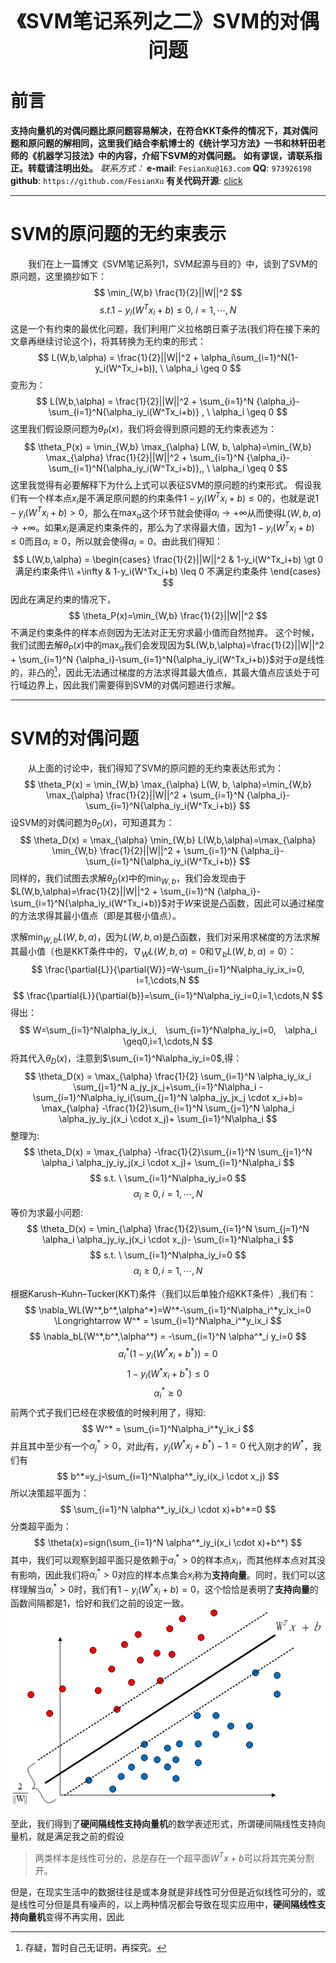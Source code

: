 <div align=center>
<font size="6"><b>《SVM笔记系列之二》SVM的对偶问题</b></font> 
</div>

# 前言
**支持向量机的对偶问题比原问题容易解决，在符合KKT条件的情况下，其对偶问题和原问题的解相同，这里我们结合李航博士的《统计学习方法》一书和林轩田老师的《机器学习技法》中的内容，介绍下SVM的对偶问题。**
**如有谬误，请联系指正。转载请注明出处。**
*联系方式：*
**e-mail**: `FesianXu@163.com`
**QQ**: `973926198`
**github**: `https://github.com/FesianXu`
**有关代码开源**: [click][click]

*****

# SVM的原问题的无约束表示
　　我们在上一篇博文《SVM笔记系列1，SVM起源与目的》中，谈到了SVM的原问题，这里摘抄如下：
$$
\min_{W,b} \frac{1}{2}||W||^2
$$
$$
s.t. 1-y_i(W^Tx_i+b) \leq 0, \ i=1,\cdots,N
$$
这是一个有约束的最优化问题，我们利用广义拉格朗日乘子法(我们将在接下来的文章再继续讨论这个)，将其转换为无约束的形式：
$$
L(W,b,\alpha) = \frac{1}{2}||W||^2 + \alpha_i\sum_{i=1}^N(1-y_i(W^Tx_i+b)), \ \alpha_i \geq 0
$$
变形为：
$$
L(W,b,\alpha) = \frac{1}{2}||W||^2 + \sum_{i=1}^N {\alpha_i}-\sum_{i=1}^N{\alpha_iy_i(W^Tx_i+b)} , \ \alpha_i \geq 0
$$
这里我们假设原问题为$\theta_P(x)$，我们将会得到原问题的无约束表述为：
$$
\theta_P(x) = \min_{W,b} \max_{\alpha} L(W, b, \alpha)=\min_{W,b} \max_{\alpha} \frac{1}{2}||W||^2 + \sum_{i=1}^N {\alpha_i}-\sum_{i=1}^N{\alpha_iy_i(W^Tx_i+b)},, \ \alpha_i \geq 0
$$
这里我觉得有必要解释下为什么上式可以表征SVM的原问题的约束形式。
假设我们有一个样本点$x_i$是不满足原问题的约束条件$1-y_i(W^Tx_i+b) \leq 0$的，也就是说$1-y_i(W^Tx_i+b) \gt 0$，那么在$\max_{\alpha}$这个环节就会使得$\alpha_i \rightarrow +\infty$从而使得$L(W,b,\alpha) \rightarrow +\infty$。如果$x_i$是满足约束条件的，那么为了求得最大值，因为$1-y_i(W^Tx_i+b) \leq 0$而且$\alpha_i \geq 0$，所以就会使得$\alpha_i = 0$。由此我们得知：
$$
L(W,b,\alpha) = \begin{cases}  
\frac{1}{2}||W||^2 & 1-y_i(W^Tx_i+b) \gt 0 满足约束条件\\
+\infty & 1-y_i(W^Tx_i+b) \leq 0 不满足约束条件
\end{cases}
$$
因此在满足约束的情况下，
$$
\theta_P(x)=\min_{W,b} \frac{1}{2}||W||^2
$$
不满足约束条件的样本点则因为无法对正无穷求最小值而自然抛弃。
这个时候，我们试图去解$\theta_P(x)$中的$\max_{\alpha}$我们会发现因为$L(W,b,\alpha)=\frac{1}{2}||W||^2 + \sum_{i=1}^N {\alpha_i}-\sum_{i=1}^N{\alpha_iy_i(W^Tx_i+b)}$对于$\alpha$是线性的，非凸的[^1]，因此无法通过梯度的方法求得其最大值点，其最大值点应该处于可行域边界上，因此我们需要得到SVM的对偶问题进行求解。


****
# SVM的对偶问题
　　从上面的讨论中，我们得知了SVM的原问题的无约束表达形式为：
$$
\theta_P(x) = \min_{W,b} \max_{\alpha} L(W, b, \alpha)=\min_{W,b} \max_{\alpha} \frac{1}{2}||W||^2 + \sum_{i=1}^N {\alpha_i}-\sum_{i=1}^N{\alpha_iy_i(W^Tx_i+b)}
$$
设SVM的对偶问题为$\theta_D(x)$，可知道其为：
$$
\theta_D(x) = \max_{\alpha} \min_{W,b} L(W,b,\alpha)=\max_{\alpha} \min_{W,b} \frac{1}{2}||W||^2 + \sum_{i=1}^N {\alpha_i}-\sum_{i=1}^N{\alpha_iy_i(W^Tx_i+b)}
$$
同样的，我们试图去求解$\theta_D(x)$中的$\min_{W,b}$，我们会发现由于$L(W,b,\alpha)=\frac{1}{2}||W||^2 + \sum_{i=1}^N {\alpha_i}-\sum_{i=1}^N{\alpha_iy_i(W^Tx_i+b)}$对于$W$来说是凸函数，因此可以通过梯度的方法求得其最小值点（即是其极小值点）。



求解$\min_{W,b} L(W,b,\alpha)$，因为$L(W,b,\alpha)$是凸函数，我们对采用求梯度的方法求解其最小值（也是KKT条件中的，$\nabla_WL(W,b,\alpha)=0$和$\nabla_b L(W,b,\alpha)=0$）：
$$
\frac{\partial{L}}{\partial{W}}=W-\sum_{i=1}^N\alpha_iy_ix_i=0, i=1,\cdots,N
$$
$$
\frac{\partial{L}}{\partial{b}}=\sum_{i=1}^N\alpha_iy_i=0,i=1,\cdots,N
$$
得出：
$$
W=\sum_{i=1}^N\alpha_iy_ix_i,　\sum_{i=1}^N\alpha_iy_i=0,　\alpha_i \geq0,i=1,\cdots,N
$$
将其代入$\theta_D(x)$，注意到$\sum_{i=1}^N\alpha_iy_i=0$,得：
$$
\theta_D(x) = \max_{\alpha}
\frac{1}{2} \sum_{i=1}^N \alpha_iy_ix_i \sum_{j=1}^N a_jy_jx_j+\sum_{i=1}^N\alpha_i
-\sum_{i=1}^N\alpha_iy_i(\sum_{j=1}^N \alpha_jy_jx_j \cdot x_i+b)= \max_{\alpha}
-\frac{1}{2}\sum_{i=1}^N \sum_{j=1}^N \alpha_i \alpha_jy_iy_j(x_i \cdot x_j)+ \sum_{i=1}^N\alpha_i
$$
整理为:
$$
\theta_D(x) = \max_{\alpha}
-\frac{1}{2}\sum_{i=1}^N \sum_{j=1}^N \alpha_i \alpha_jy_iy_j(x_i \cdot x_j)+ \sum_{i=1}^N\alpha_i
$$
$$
s.t. \ \sum_{i=1}^N\alpha_iy_i=0
$$
$$
\alpha_i \geq0,i=1,\cdots,N
$$
等价为求最小问题:
$$
\theta_D(x) = \min_{\alpha}
\frac{1}{2}\sum_{i=1}^N \sum_{j=1}^N \alpha_i \alpha_jy_iy_j(x_i \cdot x_j)- \sum_{i=1}^N\alpha_i
$$
$$
s.t. \ \sum_{i=1}^N\alpha_iy_i=0
$$
$$
\alpha_i \geq0,i=1,\cdots,N
$$

根据Karush–Kuhn–Tucker(KKT)条件（我们以后单独介绍KKT条件）,我们有：
$$
\nabla_WL(W^*,b^*,\alpha^*)=W^*-\sum_{i=1}^N\alpha_i^*y_ix_i=0 \Longrightarrow W^* = \sum_{i=1}^N\alpha_i^*y_ix_i
$$
$$
\nabla_bL(W^*,b^*,\alpha^*) = 
-\sum_{i=1}^N \alpha^*_i y_i=0
$$
$$
\alpha^*_i(1-y_i(W^*x_i+b^*))=0
$$
$$
1-y_i(W^*x_i+b^*) \leq0
$$
$$
\alpha^*_i \geq0
$$
前两个式子我们已经在求极值的时候利用了，得知:
$$
W^* = \sum_{i=1}^N\alpha_i^*y_ix_i
$$
并且其中至少有一个$\alpha_j^* \gt 0$，对此$j$有，$y_j(W^*x_j+b^*)-1=0$
代入刚才的$W^*$，我们有
$$
b^*=y_j-\sum_{i=1}^N\alpha^*_iy_i(x_i \cdot x_j)
$$
所以决策超平面为：
$$
\sum_{i=1}^N \alpha^*_iy_i(x_i \cdot x)+b^*=0
$$
分类超平面为：
$$
\theta(x)=sign(\sum_{i=1}^N \alpha^*_iy_i(x_i \cdot x)+b^*)
$$
其中，我们可以观察到超平面只是依赖于$\alpha_i^*>0$的样本点$x_i$，而其他样本点对其没有影响，因此我们将$\alpha_i^*>0$对应的样本点集合$x_i$称为**支持向量**。同时，我们可以这样理解当$\alpha^*_i >0$时，我们有$1-y_i(W^*x_i+b)=0$，这个恰恰是表明了**支持向量**的函数间隔都是1，恰好和我们之前的设定一致。
![svm_margin][svm_margin]


至此，我们得到了**硬间隔线性支持向量机**的数学表述形式，所谓硬间隔线性支持向量机，就是满足我之前的假设
> 两类样本是线性可分的，总是存在一个超平面$W^Tx+b$可以将其完美分割开。

但是，在现实生活中的数据往往是或本身就是非线性可分但是近似线性可分的，或是线性可分但是具有噪声的，以上两种情况都会导致在现实应用中，**硬间隔线性支持向量机**变得不再实用，因此



[click]: https://github.com/FesianXu/AI_Blog/tree/master/SVM%E7%9B%B8%E5%85%B3
[svm_margin]: ./imgs/svm_margin_2.png
[^1]: 存疑，暂时自己无证明，再探究。
